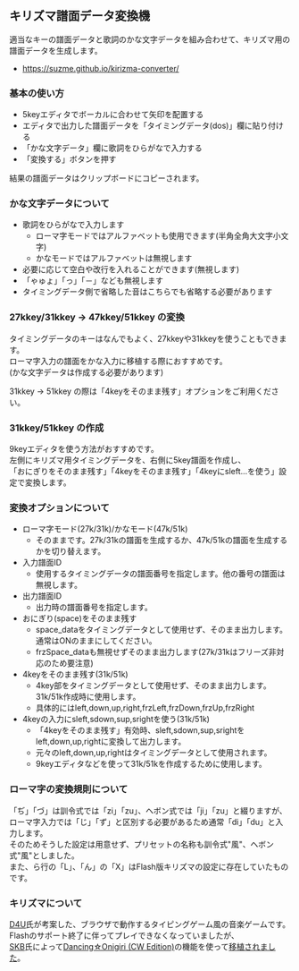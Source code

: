 ## キリズマ譜面データ変換機
適当なキーの譜面データと歌詞のかな文字データを組み合わせて、キリズマ用の譜面データを生成します。
 - https://suzme.github.io/kirizma-converter/

### 基本の使い方
 - 5keyエディタでボーカルに合わせて矢印を配置する
 - エディタで出力した譜面データを「タイミングデータ(dos)」欄に貼り付ける
 - 「かな文字データ」欄に歌詞をひらがなで入力する
 - 「変換する」ボタンを押す

結果の譜面データはクリップボードにコピーされます。

### かな文字データについて
  - 歌詞をひらがなで入力します
    - ローマ字モードではアルファベットも使用できます(半角全角大文字小文字)
    - かなモードではアルファベットは無視します
  - 必要に応じて空白や改行を入れることができます(無視します)
  - 「ゃゅょ」「っ」「－」なども無視します
  - タイミングデータ側で省略した音はこちらでも省略する必要があります

### 27kkey/31kkey -> 47kkey/51kkey の変換
タイミングデータのキーはなんでもよく、27kkeyや31kkeyを使うこともできます。  
ローマ字入力の譜面をかな入力に移植する際におすすめです。  
(かな文字データは作成する必要があります)

31kkey -> 51kkey の際は「4keyをそのまま残す」オプションをご利用ください。

### 31kkey/51kkey の作成
9keyエディタを使う方法がおすすめです。  
左側にキリズマ用タイミングデータを、右側に5key譜面を作成し、  
「おにぎりをそのまま残す」「4keyをそのまま残す」「4keyにsleft…を使う」設定で変換します。

### 変換オプションについて
- ローマ字モード(27k/31k)/かなモード(47k/51k)
  - そのままです。27k/31kの譜面を生成するか、47k/51kの譜面を生成するかを切り替えます。
- 入力譜面ID
  - 使用するタイミングデータの譜面番号を指定します。他の番号の譜面は無視します。
- 出力譜面ID
  - 出力時の譜面番号を指定します。
- おにぎり(space)をそのまま残す
  - space_dataをタイミングデータとして使用せず、そのまま出力します。通常はONのままにしてください。
  - frzSpace_dataも無視せずそのまま出力します(27k/31kはフリーズ非対応のため要注意)
- 4keyをそのまま残す(31k/51k)
  - 4key部をタイミングデータとして使用せず、そのまま出力します。31k/51k作成時に使用します。
  - 具体的にはleft,down,up,right,frzLeft,frzDown,frzUp,frzRight
- 4keyの入力にsleft,sdown,sup,srightを使う(31k/51k)
  - 「4keyをそのまま残す」有効時、sleft,sdown,sup,srightをleft,down,up,rightに変換して出力します。
  - 元々のleft,down,up,rightはタイミングデータとして使用されます。
  - 9keyエディタなどを使って31k/51kを作成するために使用します。

### ローマ字の変換規則について
「ぢ」「づ」は訓令式では「zi」「zu」、ヘボン式では「ji」「zu」と綴りますが、  
ローマ字入力では「じ」「ず」と区別する必要があるため通常「di」「du」と入力します。  
そのためそうした設定は用意せず、プリセットの名称も訓令式"風"、ヘボン式"風"としました。  
また、ら行の「L」、「ん」の「X」はFlash版キリズマの設定に存在していたものです。

### キリズマについて
[D4U](http://noia.g3.xrea.com/)氏が考案した、ブラウザで動作するタイピングゲーム風の音楽ゲームです。  
Flashのサポート終了に伴ってプレイできなくなっていましたが、  
[SKB](https://superkuppabros.sakura.ne.jp/hp/)氏によって[Dancing☆Onigiri (CW Edition)](https://github.com/cwtickle/danoniplus)の機能を使って[移植されました](https://superkuppabros.sakura.ne.jp/hp/danoni/danoni/solar_disco.html)。
